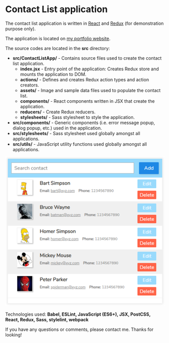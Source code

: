 # Contact List application
The contact list application is written in [React](https://reactjs.org/) and [Redux](https://redux.js.org/) (for demonstration purpose only).

The application is located on [my portfolio website](https://daisukenakano.com/index.php#spa).

The source codes are located in the **src** directory:
* **src/ContactListApp/** - Contains source files used to create the contact list application.
  * **index.jsx** - Entry point of the application: Creates Redux store and mounts the application to DOM.
  * **actions/** - Defines and creates Redux action types and action creators.
  * **assets/** - Image and sample data files used to populate the contact list.
  * **components/** - React components written in JSX that create the application.
  * **reducers/** - Create Redux reducers.
  * **stylesheets/** - Sass stylesheet to style the application.
* **src/components/** - Generic components (i.e. error message popup, dialog popup, etc.) used in the application.
* **src/stylesheets/** - Sass stylesheet used globally amongst all applications.
* **src/utils/** - JavaScript utility functions used globally amongst all applications.

![Contact app](img/ContactListApp.PNG)

Technologies used: **Babel, ESLint, JavaScript (ES6+), JSX, PostCSS, React, Redux, Sass, stylelint, webpack**

If you have any questions or comments, please contact me. Thanks for looking!

